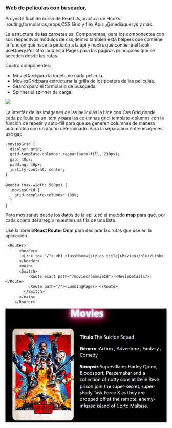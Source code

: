 <h3>Web de peliculas con buscador.</h3>

Proyecto final de curso de React Js,practica de Hooks ,routing,formularios,props,CSS Grid y flex,Apis ,@mediaquerys y más.
<p>La estructura de las carpetas es: Componentes, para los componentes con sus respectivos módulos de css,dentro también está helpers que contiene la función que hace la petición a la api y hooks que contiene el hook useQuery.Por otro lado está Pages para las páginas principales que se acceden desde las rutas. </p>
Cuatro componentes:
<ul>
  <li>MovieCard:para la tarjeta de cada pelicula. </li>
  <li>MoviesGrid:para estructurar la grilla de los posters de las peliculas.</li>
  <li>Search:para el formulario de busqueda.</li>
  <li>Spinner:el spinner de carga.</li>
</ul>

![](src/img/movie.gif)

La interfáz de las imágenes de las peliculas la hice con Css Grid,donde cada película es un item y para las columnas grid-template-columns con la función de repetir y auto-fill para que se generen columnas de manera automática con un ancho determinado .Para la separacion entre imágenes usé gap.

```
.moviesGrid {
  display: grid;
  grid-template-columns: repeat(auto-fill, 230px);
  gap: 40px;
  padding: 40px;
  justify-content: center;
}

@media (max-width: 560px) {
  .moviesGrid {
    grid-template-columns: 100%;
  }
}
```
<p>Para mostrarlas desde los datos de la api ,usé el metodo <strong>map</strong> para qué, por cada objeto del arreglo muestre una fila de una lista.</p>
Usé la libreria<strong>React Router Dom</strong> para declarar las rutas que usé en la aplicación.

```
 <Router>
      <header> 
       <Link to= "/"> <h1 className={styles.title}>Movies</h1></Link>
      </header>
      <main>
      <Switch>
          <Route exact path="/movies/:movieId"> <MovieDetails/></Route>
          <Route path="/"><LandingPage/> </Route>        
        </Switch>
      </main>
    </Router>
```

![](src/img/moviedos.jpg)
